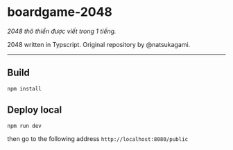 # boardgame-2048

_2048 thô thiển được viết trong 1 tiếng._

2048 written in Typscript. Original repository by @natsukagami.

---

## Build 
```
npm install
```

## Deploy local
```
npm run dev
```
then go to the following address `http://localhost:8080/public`